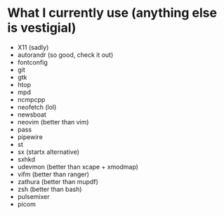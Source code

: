 # What I currently use (anything else is vestigial)
* X11 (sadly)
* autorandr (so good, check it out)
* fontconfig
* git
* gtk
* htop
* mpd
* ncmpcpp
* neofetch (lol)
* newsboat
* neovim (better than vim)
* pass
* pipewire
* st
* sx (startx alternative)
* sxhkd
* udevmon (better than xcape + xmodmap)
* vifm (better than ranger)
* zathura (better than mupdf)
* zsh (better than bash)
* pulsemixer
* picom
